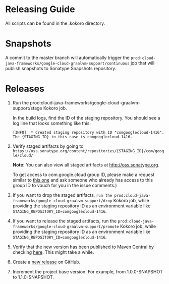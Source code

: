 # Releasing Guide

All scripts can be found in the .kokoro directory.

# Snapshots

A commit to the master branch will automatically trigger the `prod:cloud-java-frameworks/google-cloud-graalvm-support/continuous` job that will publish snapshots to Sonatype Snapshots repository.

# Releases

1. Run the prod:cloud-java-frameworks/google-cloud-graalvm-support/stage Kokoro job.

    In the build logs, find the ID of the staging repository. You should see a log line that looks something like this:

    ```
    [INFO]  * Created staging repository with ID "comgooglecloud-1416".
    The {STAGING_ID} in this case is comgooglecloud-1416.
    ```

2. Verify staged artifacts by going to `https://oss.sonatype.org/content/repositories/{STAGING_ID}/com/google/cloud/`

    **Note:** You can also view all staged artifacts at http://oss.sonatype.org.
    
    To get access to com.google.cloud group ID, please make a request similar to [this one](https://issues.sonatype.org/browse/OSSRH-52371) and ask someone who already has access to this group ID to vouch for you in the issue comments.)

3. If you want to drop the staged artifacts, `run the prod:cloud-java-frameworks/google-cloud-graalvm-support/drop` Kokoro job, while providing the staging repository ID as an environment variable like `STAGING_REPOSITORY_ID=comgooglecloud-1416`.

4. If you want to release the staged artifacts, run the `prod:cloud-java-frameworks/google-cloud-graalvm-support/promote` Kokoro job, while providing the staging repository ID as an environment variable like `STAGING_REPOSITORY_ID=comgooglecloud-1416`.

5. Verify that the new version has been published to Maven Central by checking [here](https://repo.maven.apache.org/maven2/com/google/cloud/google-cloud-graalvm-support/). This might take a while.

6. Create a [new release](https://github.com/GoogleCloudPlatform/google-cloud-graalvm-support/releases) on GitHub.

7. Increment the project base version. For example, from 1.0.0-SNAPSHOT to 1.1.0-SNAPSHOT.